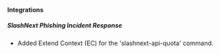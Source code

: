 #### Integrations
##### SlashNext Phishing Incident Response
  - Added Extend Context (EC) for the 'slashnext-api-quota' command.
